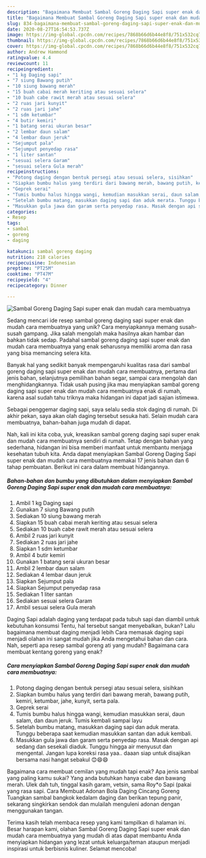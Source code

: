 ```yaml
---
description: "Bagaimana Membuat Sambal Goreng Daging Sapi super enak dan mudah cara membuatnya yang Bikin Ngiler"
title: "Bagaimana Membuat Sambal Goreng Daging Sapi super enak dan mudah cara membuatnya yang Bikin Ngiler"
slug: 834-bagaimana-membuat-sambal-goreng-daging-sapi-super-enak-dan-mudah-cara-membuatnya-yang-bikin-ngiler
date: 2020-08-27T16:54:53.737Z
image: https://img-global.cpcdn.com/recipes/7868b66d6b44e8f8/751x532cq70/sambal-goreng-daging-sapi-super-enak-dan-mudah-cara-membuatnya-foto-resep-utama.jpg
thumbnail: https://img-global.cpcdn.com/recipes/7868b66d6b44e8f8/751x532cq70/sambal-goreng-daging-sapi-super-enak-dan-mudah-cara-membuatnya-foto-resep-utama.jpg
cover: https://img-global.cpcdn.com/recipes/7868b66d6b44e8f8/751x532cq70/sambal-goreng-daging-sapi-super-enak-dan-mudah-cara-membuatnya-foto-resep-utama.jpg
author: Andrew Hammond
ratingvalue: 4.4
reviewcount: 11
recipeingredient:
- "1 kg Daging sapi"
- "7 siung Bawang putih"
- "10 siung bawang merah"
- "15 buah cabai merah keriting atau sesuai selera"
- "10 buah cabe rawit merah atau sesuai selera"
- "2 ruas jari kunyit"
- "2 ruas jari jahe"
- "1 sdm ketumbar"
- "4 butir kemiri"
- "1 batang serai ukuran besar"
- "2 lembar daun salam"
- "4 lembar daun jeruk"
- "Sejumput pala"
- "Sejumput penyedap rasa"
- "1 liter santan"
- "sesuai selera Garam"
- "sesuai selera Gula merah"
recipeinstructions:
- "Potong daging dengan bentuk persegi atau sesuai selera, sisihkan"
- "Siapkan bumbu halus yang terdiri dari bawang merah, bawang putih, kemiri, ketumbar, jahe, kunyit, serta pala."
- "Geprek serai"
- "Tumis bumbu halus hingga wangi, kemudian masukkan serai, daun salam, dan daun jeruk. Tumis kembali sampai layu"
- "Setelah bumbu matang, masukkan daging sapi dan aduk merata. Tunggu beberapa saat kemudian masukkan santan dan aduk kembali."
- "Masukkan gula jawa dan garam serta penyedap rasa. Masak dengan api sedang dan sesekali diaduk. Tunggu hingga air menyusut dan mengental. Jangan lupa koreksi rasa yaa.. daaan siap untuk disajikan bersama nasi hangat sebakul 😊😄😄"
categories:
- Resep
tags:
- sambal
- goreng
- daging

katakunci: sambal goreng daging 
nutrition: 218 calories
recipecuisine: Indonesian
preptime: "PT25M"
cooktime: "PT47M"
recipeyield: "4"
recipecategory: Dinner

---
```



![Sambal Goreng Daging Sapi super enak dan mudah cara membuatnya](https://img-global.cpcdn.com/recipes/7868b66d6b44e8f8/751x532cq70/sambal-goreng-daging-sapi-super-enak-dan-mudah-cara-membuatnya-foto-resep-utama.jpg)

Sedang mencari ide resep sambal goreng daging sapi super enak dan mudah cara membuatnya yang unik? Cara menyiapkannya memang susah-susah gampang. Jika salah mengolah maka hasilnya akan hambar dan bahkan tidak sedap. Padahal sambal goreng daging sapi super enak dan mudah cara membuatnya yang enak seharusnya memiliki aroma dan rasa yang bisa memancing selera kita.

Banyak hal yang sedikit banyak mempengaruhi kualitas rasa dari sambal goreng daging sapi super enak dan mudah cara membuatnya, pertama dari jenis bahan, selanjutnya pemilihan bahan segar, sampai cara mengolah dan menghidangkannya. Tidak usah pusing jika mau menyiapkan sambal goreng daging sapi super enak dan mudah cara membuatnya enak di rumah, karena asal sudah tahu triknya maka hidangan ini dapat jadi sajian istimewa.

Sebagai penggemar daging sapi, saya selalu sedia stok daging di rumah. Di akhir pekan, saya akan olah daging tersebut sesuka hati. Selain mudah cara membuatnya, bahan-bahan juga mudah di dapat.


Nah, kali ini kita coba, yuk, kreasikan sambal goreng daging sapi super enak dan mudah cara membuatnya sendiri di rumah. Tetap dengan bahan yang sederhana, hidangan ini bisa memberi manfaat untuk membantu menjaga kesehatan tubuh kita. Anda dapat menyiapkan Sambal Goreng Daging Sapi super enak dan mudah cara membuatnya memakai 17 jenis bahan dan 6 tahap pembuatan. Berikut ini cara dalam membuat hidangannya.

<!--inarticleads1-->

##### Bahan-bahan dan bumbu yang dibutuhkan dalam menyiapkan Sambal Goreng Daging Sapi super enak dan mudah cara membuatnya:

1. Ambil 1 kg Daging sapi
1. Gunakan 7 siung Bawang putih
1. Sediakan 10 siung bawang merah
1. Siapkan 15 buah cabai merah keriting atau sesuai selera
1. Sediakan 10 buah cabe rawit merah atau sesuai selera
1. Ambil 2 ruas jari kunyit
1. Sediakan 2 ruas jari jahe
1. Siapkan 1 sdm ketumbar
1. Ambil 4 butir kemiri
1. Gunakan 1 batang serai ukuran besar
1. Ambil 2 lembar daun salam
1. Sediakan 4 lembar daun jeruk
1. Siapkan Sejumput pala
1. Siapkan Sejumput penyedap rasa
1. Sediakan 1 liter santan
1. Sediakan sesuai selera Garam
1. Ambil sesuai selera Gula merah


Daging Sapi adalah daging yang terdapat pada tubuh sapi dan diambil untuk kebutuhan konsumsi Tentu, hal tersebut sangat menyebalkan, bukan? Lalu bagaimana membuat daging menjadi lebih Cara memasak daging sapi menjadi olahan ini sangat mudah jika Anda mengetahui bahan dan cara. Nah, seperti apa resep sambal goreng ati yang mudah? Bagaimana cara membuat kentang goreng yang enak? 

<!--inarticleads2-->

##### Cara menyiapkan Sambal Goreng Daging Sapi super enak dan mudah cara membuatnya:

1. Potong daging dengan bentuk persegi atau sesuai selera, sisihkan
1. Siapkan bumbu halus yang terdiri dari bawang merah, bawang putih, kemiri, ketumbar, jahe, kunyit, serta pala.
1. Geprek serai
1. Tumis bumbu halus hingga wangi, kemudian masukkan serai, daun salam, dan daun jeruk. Tumis kembali sampai layu
1. Setelah bumbu matang, masukkan daging sapi dan aduk merata. Tunggu beberapa saat kemudian masukkan santan dan aduk kembali.
1. Masukkan gula jawa dan garam serta penyedap rasa. Masak dengan api sedang dan sesekali diaduk. Tunggu hingga air menyusut dan mengental. Jangan lupa koreksi rasa yaa.. daaan siap untuk disajikan bersama nasi hangat sebakul 😊😄😄


Bagaimana cara membuat cemilan yang mudah tapi enak? Apa jenis sambal yang paling kamu sukai? Yang anda butuhkan hanya cabe dan bawang merah. Ulek dah tuh, tinggal kasih garam, vetsin, sama Roy*o Sapi (pakai yang rasa sapi. Cara Membuat Adonan Bola Daging Cincang Goreng Tuangkan sambal bangkok kedalam daging dan berikan tepung panir, sekarang singkirkan sendok dan mulailah menguleni adonan dengan menggunakan tangan. 

Terima kasih telah membaca resep yang kami tampilkan di halaman ini. Besar harapan kami, olahan Sambal Goreng Daging Sapi super enak dan mudah cara membuatnya yang mudah di atas dapat membantu Anda menyiapkan hidangan yang lezat untuk keluarga/teman ataupun menjadi inspirasi untuk berbisnis kuliner. Selamat mencoba!
